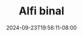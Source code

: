 --- 
title: "Alfi binal"
description: "download   Alfi binal   full baru"
date: 2024-09-23T19:56:11-08:00
file_code: "kfyz7ptae7n6"
draft: false
cover: "u77bsvo8txmq06eo.jpg"
tags: ["Alfi", "binal", "bokep-indo", "bokep-viral", "bokep-ig"]
length: 75
fld_id: "1483121"
foldername: "Alfi"
categories: ["Alfi"]
views: 0
---